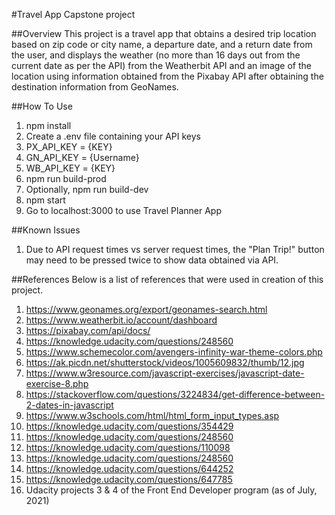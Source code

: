#Travel App Capstone project

##Overview
This project is a travel app that obtains a desired trip location based on zip code or city name, a departure date, and a return date from the user, and displays the weather (no more than 16 days out from the current date as per the API) from the Weatherbit API and an image of the location using information obtained from the Pixabay API after obtaining the destination information from GeoNames.

##How To Use
1. npm install
2. Create a .env file containing your API keys
  1. PX_API_KEY = {KEY}
  2. GN_API_KEY = {Username}
  3. WB_API_KEY = {KEY}
3. npm run build-prod
  1. Optionally, npm run build-dev
4. npm start
5. Go to localhost:3000 to use Travel Planner App

##Known Issues
1. Due to API request times vs server request times, the "Plan Trip!" button may need to be pressed twice to show data obtained via API.

##References
Below is a list of references that were used in creation of this project.

1. https://www.geonames.org/export/geonames-search.html
2. https://www.weatherbit.io/account/dashboard
3. https://pixabay.com/api/docs/
4. https://knowledge.udacity.com/questions/248560
5. https://www.schemecolor.com/avengers-infinity-war-theme-colors.php
6. https://ak.picdn.net/shutterstock/videos/1005609832/thumb/12.jpg
7. https://www.w3resource.com/javascript-exercises/javascript-date-exercise-8.php
8. https://stackoverflow.com/questions/3224834/get-difference-between-2-dates-in-javascript
9. https://www.w3schools.com/html/html_form_input_types.asp
10. https://knowledge.udacity.com/questions/354429
11. https://knowledge.udacity.com/questions/248560
12. https://knowledge.udacity.com/questions/110098
13. https://knowledge.udacity.com/questions/248560
14. https://knowledge.udacity.com/questions/644252
15. https://knowledge.udacity.com/questions/647785
16. Udacity projects 3 & 4 of the Front End Developer program (as of July, 2021)

